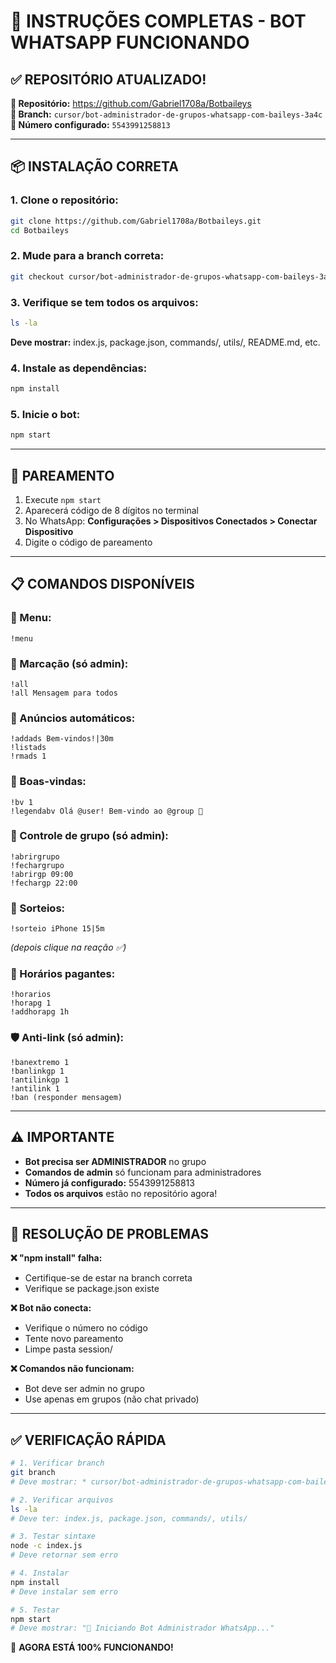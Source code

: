 # 🚀 INSTRUÇÕES COMPLETAS - BOT WHATSAPP FUNCIONANDO

## ✅ REPOSITÓRIO ATUALIZADO!

**📂 Repositório:** https://github.com/Gabriel1708a/Botbaileys  
**🌿 Branch:** `cursor/bot-administrador-de-grupos-whatsapp-com-baileys-3a4c`  
**📱 Número configurado:** `5543991258813`

---

## 📦 INSTALAÇÃO CORRETA

### **1. Clone o repositório:**
```bash
git clone https://github.com/Gabriel1708a/Botbaileys.git
cd Botbaileys
```

### **2. Mude para a branch correta:**
```bash
git checkout cursor/bot-administrador-de-grupos-whatsapp-com-baileys-3a4c
```

### **3. Verifique se tem todos os arquivos:**
```bash
ls -la
```
**Deve mostrar:** index.js, package.json, commands/, utils/, README.md, etc.

### **4. Instale as dependências:**
```bash
npm install
```

### **5. Inicie o bot:**
```bash
npm start
```

---

## 🔑 PAREAMENTO

1. Execute `npm start`
2. Aparecerá código de 8 dígitos no terminal
3. No WhatsApp: **Configurações > Dispositivos Conectados > Conectar Dispositivo**
4. Digite o código de pareamento

---

## 📋 COMANDOS DISPONÍVEIS

### **🧾 Menu:**
```
!menu
```

### **📣 Marcação (só admin):**
```
!all
!all Mensagem para todos
```

### **📢 Anúncios automáticos:**
```
!addads Bem-vindos!|30m
!listads
!rmads 1
```

### **👋 Boas-vindas:**
```
!bv 1
!legendabv Olá @user! Bem-vindo ao @group 🎉
```

### **🔐 Controle de grupo (só admin):**
```
!abrirgrupo
!fechargrupo
!abrirgp 09:00
!fechargp 22:00
```

### **🎁 Sorteios:**
```
!sorteio iPhone 15|5m
```
*(depois clique na reação ✅)*

### **🎰 Horários pagantes:**
```
!horarios
!horapg 1
!addhorapg 1h
```

### **🛡️ Anti-link (só admin):**
```
!banextremo 1
!banlinkgp 1
!antilinkgp 1
!antilink 1
!ban (responder mensagem)
```

---

## ⚠️ IMPORTANTE

- **Bot precisa ser ADMINISTRADOR** no grupo
- **Comandos de admin** só funcionam para administradores
- **Número já configurado:** 5543991258813
- **Todos os arquivos** estão no repositório agora!

---

## 🔧 RESOLUÇÃO DE PROBLEMAS

**❌ "npm install" falha:**
- Certifique-se de estar na branch correta
- Verifique se package.json existe

**❌ Bot não conecta:**
- Verifique o número no código
- Tente novo pareamento
- Limpe pasta session/

**❌ Comandos não funcionam:**
- Bot deve ser admin no grupo
- Use apenas em grupos (não chat privado)

---

## ✅ VERIFICAÇÃO RÁPIDA

```bash
# 1. Verificar branch
git branch
# Deve mostrar: * cursor/bot-administrador-de-grupos-whatsapp-com-baileys-3a4c

# 2. Verificar arquivos
ls -la
# Deve ter: index.js, package.json, commands/, utils/

# 3. Testar sintaxe
node -c index.js
# Deve retornar sem erro

# 4. Instalar
npm install
# Deve instalar sem erro

# 5. Testar
npm start
# Deve mostrar: "🤖 Iniciando Bot Administrador WhatsApp..."
```

🎯 **AGORA ESTÁ 100% FUNCIONANDO!**
